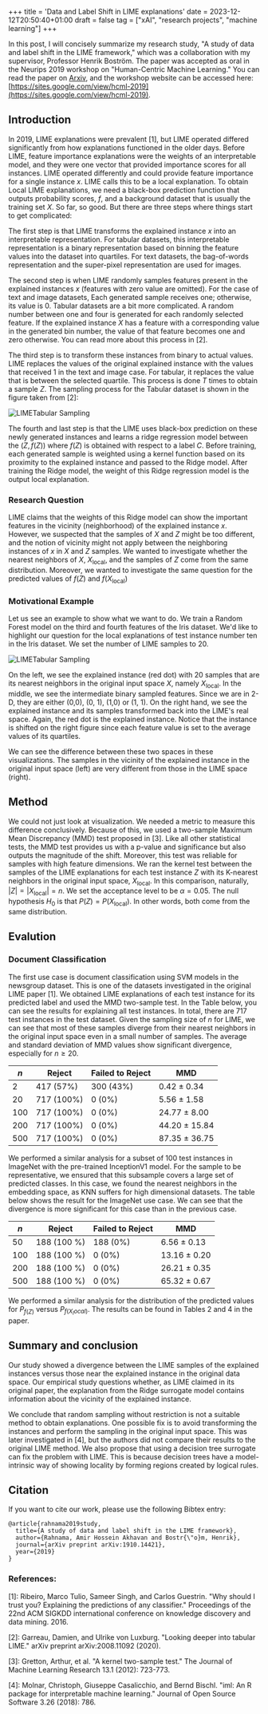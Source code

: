 +++
title = 'Data and Label Shift in LIME explanations'
date = 2023-12-12T20:50:40+01:00
draft = false
tag = ["xAI", "research projects", "machine learning"]
+++


In this post, I will concisely summarize my research study, "A study of data and label shift in the LIME framework," which was a collaboration with my supervisor, Professor Henrik Boström. The paper was accepted as oral in the Neurips 2019 workshop on "Human-Centric Machine Learning." You can read the paper on [Arxiv](https://arxiv.org/abs/1910.14421), and the workshop website can be accessed here: [https://sites.google.com/view/hcml-2019](https://sites.google.com/view/hcml-2019).

## Introduction

In 2019, LIME explanations were prevalent [1], but LIME operated differed significantly from how explanations functioned in the older days. Before LIME, feature importance explanations were the weights of an interpretable model, and they were one vector that provided importance scores for all instances. LIME operated differently and could provide feature importance for a single instance $x$. LIME calls this to be a local explanation. To obtain Local LIME explanations, we need a black-box prediction function that outputs probability scores, $f$, and a background dataset that is usually the training set $X$. So far, so good. But there are three steps where things start to get complicated: 

The first step is that LIME transforms the explained instance $x$ into an interpretable representation. For tabular datasets, this interpretable representation is a binary representation based on binning the feature values into the dataset into quartiles. For text datasets, the bag-of-words representation and the super-pixel representation are used for images. 

The second step is when LIME randomly samples features present in the explained instances $x$ (features with zero value are omitted). For the case of text and image datasets, Each generated sample receives one; otherwise, its value is 0. Tabular datasets are a bit more complicated. A random number between one and four is generated for each randomly selected feature. If the explained instance $X$ has a feature with a corresponding value in the generated bin number, the value of that feature becomes one and zero otherwise. You can read more about this process in [2].

The third step is to transform these instances from binary to actual values. LIME replaces the values of the original explained instance with the values that received 1 in the text and image case. For tabular, it replaces the value that is between the selected quartile. This process is done $T$ times to obtain a sample $Z$. The sampling process for the Tabular dataset is shown in the figure taken from [2]:

![LIMETabular Sampling](/LIME_Sampling.png)


The fourth and last step is that the LIME uses black-box prediction on these newly generated instances and learns a ridge regression model between the $(Z, f(Z))$ where $f(Z)$ is obtained with respect to a label $C$. Before training, each generated sample is weighted using a kernel function based on its proximity to the explained instance and passed to the Ridge model. After training the Ridge model, the weight of this Ridge regression model is the output local explanation.

### Research Question

LIME claims that the weights of this Ridge model can show the important features in the vicinity (neighborhood) of the explained instance $x$. However, we suspected that the samples of $X$ and $Z$ might be too different, and the notion of vicinity might not apply between the neighboring instances of $x$ in $X$ and $Z$ samples. We wanted to investigate whether the nearest neighbors of $X$, $X_{\textrm{local}}$, and the samples of $Z$ come from the same distribution.  Moreover, we wanted to investigate the same question for the predicted values of $f(Z)$ and $f(X_{\textrm{local}})$

### Motivational Example

Let us see an example to show what we want to do. We train a Random Forest model on the third and fourth features of the Iris dataset. We'd like to highlight our question for the local explanations of test instance number ten in the Iris dataset. We set the number of LIME samples to 20. 


![LIMETabular Sampling](/lime_sample_20.png)

On the left, we see the explained instance (red dot) with 20 samples that are its nearest neighbors in the original input space $X$, namely $X_{\textrm{local}}$. In the middle, we see the intermediate binary sampled features. Since we are in 2-D, they are either (0,0), (0, 1), (1,0) or (1, 1). On the right hand, we see the explained instance and its samples transformed back into the LIME's real space. Again, the red dot is the explained instance. Notice that the instance is shifted on the right figure since each feature value is set to the average values of its quartiles. 

We can see the difference between these two spaces in these visualizations. The samples in the vicinity of the explained instance in the original input space (left) are very different from those in the LIME space (right). 

## Method

We could not just look at visualization. We needed a metric to measure this difference conclusively. Because of this, we used a two-sample Maximum Mean Discrepancy (MMD) test proposed in [3]. Like all other statistical tests, the MMD test provides us with a p-value and significance but also outputs the magnitude of the shift. Moreover, this test was reliable for samples with high feature dimensions. We ran the kernel test between the samples of the LIME explanations for each test instance $Z$ with its K-nearest neighbors in the original input space, $X_{\textrm{local}}$. In this comparison, naturally, $|Z| = |X_{\textrm{local}}| = n$. We set the acceptance level to be $\alpha=0.05$. The null hypothesis $H_0$ is that $P(Z) = P(X_{\textrm{local}})$. In other words, both come from the same distribution.  


## Evalution

### Document Classification

The first use case is document classification using SVM models in the newsgroup dataset. This is one of the datasets investigated in the original LIME paper [1]. We obtained LIME explanations of each test instance for its predicted label and used the MMD two-sample test. In the Table below, you can see the results for explaining all test instances. In total, there are 717 test instances in the test dataset. Given the sampling size of $n$ for LIME, we can see that most of these samples diverge from their nearest neighbors in the original input space even in a small number of samples. The average and standard deviation of MMD values show significant divergence, especially for $n \geq 20$.


| $n$   |   Reject    | Failed to Reject |       MMD        |
| ------| ----------- |------------------|------------------|
| 2     | 417 (57%)   |    300 (43%)     |   0.42 ± 0.34    |
| 20    | 717 (100%)  |     0 (0%)       |   5.56 ± 1.58    |
| 100   | 717 (100%)  |     0 (0%)       |   24.77 ± 8.00   |
| 200   | 717 (100%)  |     0 (0%)       |   44.20 ± 15.84  |
| 500   | 717 (100%)  |     0 (0%)       |   87.35 ± 36.75  |


We performed a similar analysis for a subset of 100 test instances in ImageNet with the pre-trained InceptionV1 model. For the sample to be representative, we ensured that this subsample covers a large set of predicted classes. In this case, we found the nearest neighbors in the embedding space, as KNN suffers for high dimensional datasets. The table below shows the result for the ImageNet use case. We can see that the divergence is more significant for this case than in the previous case. 

| $n$   |   Reject     | Failed to Reject |       MMD        |
| ------| -------------|------------------|------------------|
| 50    | 188 (100 %)  |    188 (0%)      |   6.56 ± 0.13    |
| 100   | 188 (100 %)  |     0 (0%)       |   13.16 ± 0.20   |
| 200   | 188 (100 %)  |     0 (0%)       |   26.21 ± 0.35   |
| 500   | 188 (100 %)  |     0 (0%)       |   65.32 ± 0.67   |


We performed a similar analysis for the distribution of the predicted values for $P_{f(Z)}$ versus $P_{f(X_local)}$. The results can be found in Tables 2 and 4 in the paper. 

## Summary and conclusion 

Our study showed a divergence between the LIME samples of the explained instances versus those near the explained instance in the original data space. Our empirical study questions whether, as LIME claimed in its original paper, the explanation from the Ridge surrogate model contains information about the vicinity of the explained instance.   

We conclude that random sampling without restriction is not a suitable method to obtain explanations. One possible fix is to avoid transforming the instances and perform the sampling in the original input space. This was later investigated in [4], but the authors did not compare their results to the original LIME method. We also propose that using a decision tree surrogate can fix the problem with LIME. This is because decision trees have a model-intrinsic way of showing locality by forming regions created by logical rules.



## Citation

If you want to cite our work, please use the following Bibtex entry:
```
@article{rahnama2019study,
  title={A study of data and label shift in the LIME framework},
  author={Rahnama, Amir Hossein Akhavan and Bostr{\"o}m, Henrik},
  journal={arXiv preprint arXiv:1910.14421},
  year={2019}
}
```


### References:

[1]:  Ribeiro, Marco Tulio, Sameer Singh, and Carlos Guestrin. "Why should I trust you? Explaining the predictions of any classifier." Proceedings of the 22nd ACM SIGKDD international conference on knowledge discovery and data mining. 2016.

[2]: Garreau, Damien, and Ulrike von Luxburg. "Looking deeper into tabular LIME." arXiv preprint arXiv:2008.11092 (2020).

[3]: Gretton, Arthur, et al. "A kernel two-sample test." The Journal of Machine Learning Research 13.1 (2012): 723-773.

[4]: Molnar, Christoph, Giuseppe Casalicchio, and Bernd Bischl. "iml: An R package for interpretable machine learning." Journal of Open Source Software 3.26 (2018): 786.